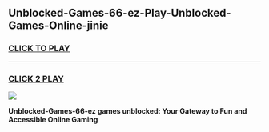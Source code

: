 
## Unblocked-Games-66-ez​-Play-Unblocked-Games-Online-jinie
<h3>
<a href="https://premium76.site?title=Unblocked-Games-66-ez​&ref=25A">CLICK TO PLAY</a></h3>
<hr>

<h3>
<a href="https://premium76.site?title=Unblocked-Games-66-ez​&ref=25A">CLICK 2 PLAY</a>
  
</h3>

<a href="https://premium76.site?title=Unblocked-Games-66-ez​&ref=25A"><img src="https://clearcache.store/games.png"></a>


**Unblocked-Games-66-ez​ games unblocked: Your Gateway to Fun and Accessible Online Gaming**
